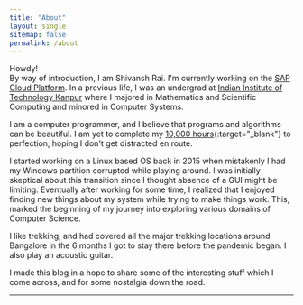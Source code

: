 ```yaml
---
title: "About"
layout: single
sitemap: false
permalink: /about
---
```


Howdy!<br>
By way of introduction, I am Shivansh Rai. I'm currently working on the [SAP Cloud Platform](https://cloudplatform.sap.com/index.html). In a previous life, I was an undergrad at [Indian Institute of Technology Kanpur](http://www.iitk.ac.in/) where I majored in Mathematics and Scientific Computing and minored in Computer Systems.

I am a computer programmer, and I believe that programs and algorithms can be beautiful. I am yet to complete my [10,000 hours](https://en.wikipedia.org/wiki/Outliers_(book)){:target="_blank"} to perfection, hoping I don't get distracted en route.

I started working on a Linux based OS back in 2015 when mistakenly I had my Windows partition corrupted while playing around. I was initially skeptical about this transition since I thought absence of a GUI might be limiting. Eventually after working for some time, I realized that I enjoyed finding new things about my system while trying to make things work. This, marked the beginning of my journey into exploring various domains of Computer Science.

I like trekking, and had covered all the major trekking locations around Bangalore in the 6 months I got to stay there before the pandemic began. I also play an acoustic guitar.

I made this blog in a hope to share some of the interesting stuff which I come across, and for some nostalgia down the road.

***
